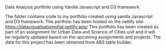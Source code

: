 Data Analysis portfolio using Vanilla Javascript and D3 framework

The folder contains code to my portfolio created using vanilla Javascript and D3 framework. 
The portfolio has been hosted on the netlify site: https://datavisualisationnihal.netlify.app/
This portfolio has been created as part of an assignment for Urban Data and Science of Cities unit and
it will be regularly updated based on the upcoming assignments and projects. The data for this project
has been obtained from ABS table builder.
